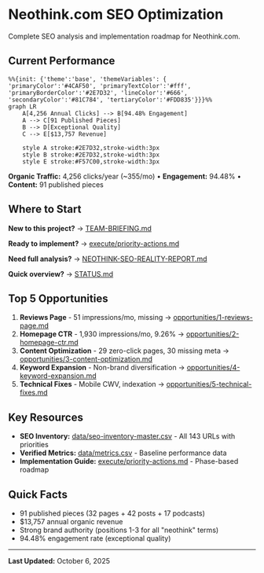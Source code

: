 # Neothink.com SEO Optimization

Complete SEO analysis and implementation roadmap for Neothink.com.

## Current Performance

```mermaid
%%{init: {'theme':'base', 'themeVariables': { 'primaryColor':'#4CAF50', 'primaryTextColor':'#fff', 'primaryBorderColor':'#2E7D32', 'lineColor':'#666', 'secondaryColor':'#81C784', 'tertiaryColor':'#FDD835'}}}%%
graph LR
    A[4,256 Annual Clicks] --> B[94.48% Engagement]
    A --> C[91 Published Pieces]
    B --> D[Exceptional Quality]
    C --> E[$13,757 Revenue]

    style A stroke:#2E7D32,stroke-width:3px
    style B stroke:#2E7D32,stroke-width:3px
    style E stroke:#F57C00,stroke-width:3px
```

**Organic Traffic:** 4,256 clicks/year (~355/mo) • **Engagement:** 94.48% • **Content:** 91 published pieces

## Where to Start

**New to this project?** → [TEAM-BRIEFING.md](TEAM-BRIEFING.md)

**Ready to implement?** → [execute/priority-actions.md](execute/priority-actions.md)

**Need full analysis?** → [NEOTHINK-SEO-REALITY-REPORT.md](NEOTHINK-SEO-REALITY-REPORT.md)

**Quick overview?** → [STATUS.md](STATUS.md)

## Top 5 Opportunities

1. **Reviews Page** - 51 impressions/mo, missing → [opportunities/1-reviews-page.md](opportunities/1-reviews-page.md)
2. **Homepage CTR** - 1,930 impressions/mo, 9.26% → [opportunities/2-homepage-ctr.md](opportunities/2-homepage-ctr.md)
3. **Content Optimization** - 29 zero-click pages, 30 missing meta → [opportunities/3-content-optimization.md](opportunities/3-content-optimization.md)
4. **Keyword Expansion** - Non-brand diversification → [opportunities/4-keyword-expansion.md](opportunities/4-keyword-expansion.md)
5. **Technical Fixes** - Mobile CWV, indexation → [opportunities/5-technical-fixes.md](opportunities/5-technical-fixes.md)

## Key Resources

- **SEO Inventory:** [data/seo-inventory-master.csv](data/seo-inventory-master.csv) - All 143 URLs with priorities
- **Verified Metrics:** [data/metrics.csv](data/metrics.csv) - Baseline performance data
- **Implementation Guide:** [execute/priority-actions.md](execute/priority-actions.md) - Phase-based roadmap

## Quick Facts

- 91 published pieces (32 pages + 42 posts + 17 podcasts)
- $13,757 annual organic revenue
- Strong brand authority (positions 1-3 for all "neothink" terms)
- 94.48% engagement rate (exceptional quality)

---

**Last Updated:** October 6, 2025
